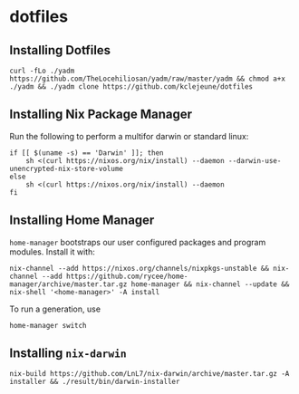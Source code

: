 # dotfiles

## Installing Dotfiles

```
curl -fLo ./yadm https://github.com/TheLocehiliosan/yadm/raw/master/yadm && chmod a+x ./yadm && ./yadm clone https://github.com/kclejeune/dotfiles
```

## Installing Nix Package Manager

Run the following to perform a multifor darwin or standard linux:

```
if [[ $(uname -s) == 'Darwin' ]]; then
    sh <(curl https://nixos.org/nix/install) --daemon --darwin-use-unencrypted-nix-store-volume
else
    sh <(curl https://nixos.org/nix/install) --daemon
fi
```

## Installing Home Manager

`home-manager` bootstraps our user configured packages and program modules. Install it with:

```
nix-channel --add https://nixos.org/channels/nixpkgs-unstable && nix-channel --add https://github.com/rycee/home-manager/archive/master.tar.gz home-manager && nix-channel --update && nix-shell '<home-manager>' -A install
```

To run a generation, use 

```
home-manager switch
```

## Installing `nix-darwin`

```
nix-build https://github.com/LnL7/nix-darwin/archive/master.tar.gz -A installer && ./result/bin/darwin-installer
```

